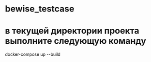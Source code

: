 # bewise_testcase

# в текущей директории проекта выполните следующую команду
docker-compose up --build

